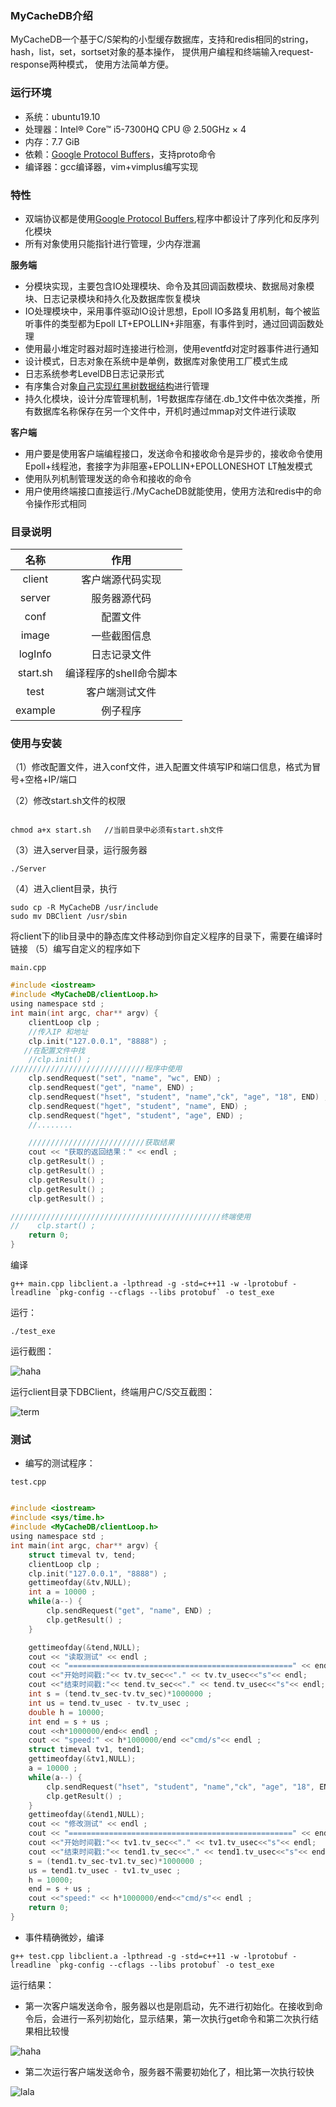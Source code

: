 ### MyCacheDB介绍
MyCacheDB一个基于C/S架构的小型缓存数据库，支持和redis相同的string，hash，list，set，sortset对象的基本操作，
提供用户编程和终端输入request-response两种模式，
使用方法简单方便。

### 运行环境

- 系统：ubuntu19.10
- 处理器：Intel® Core™ i5-7300HQ CPU @ 2.50GHz × 4
- 内存：7.7 GiB
- 依赖：[Google Protocol Buffers](https://github.com/protocolbuffers/protobuf)，支持proto命令
- 编译器：gcc编译器，vim+vimplus编写实现

### 特性

- 双端协议都是使用[Google Protocol Buffers](https://developers.google.cn/protocol-buffers/),程序中都设计了序列化和反序列化模块
- 所有对象使用只能指针进行管理，少内存泄漏

**服务端**
- 分模块实现，主要包含IO处理模块、命令及其回调函数模块、数据局对象模块、日志记录模块和持久化及数据库恢复模块
- IO处理模块中，采用事件驱动IO设计思想，Epoll IO多路复用机制，每个被监听事件的类型都为Epoll LT+EPOLLIN+非阻塞，有事件到时，通过回调函数处理
- 使用最小堆定时器对超时连接进行检测，使用eventfd对定时器事件进行通知
- 设计模式，日志对象在系统中是单例，数据库对象使用工厂模式生成
- 日志系统参考LevelDB日志记录形式
- 有序集合对象[自己实现红黑树数据结构](https://blog.csdn.net/qq_41681241/article/details/103552988)进行管理
- 持久化模块，设计分库管理机制，1号数据库存储在.db_1文件中依次类推，所有数据库名称保存在另一个文件中，开机时通过mmap对文件进行读取

**客户端**
- 用户要是使用客户端编程接口，发送命令和接收命令是异步的，接收命令使用Epoll+线程池，套接字为非阻塞+EPOLLIN+EPOLLONESHOT LT触发模式
- 使用队列机制管理发送的命令和接收的命令
- 用户使用终端接口直接运行./MyCacheDB就能使用，使用方法和redis中的命令操作形式相同

### 目录说明

|名称|作用|
|:---:|:--:|
|client|客户端源代码实现|
|server|服务器源代码|
|conf|配置文件|
|image|一些截图信息|
|logInfo|日志记录文件|
|start.sh|编译程序的shell命令脚本|
|test|客户端测试文件|
|example|例子程序|

### 使用与安装

（1）修改配置文件，进入conf文件，进入配置文件填写IP和端口信息，格式为冒号+空格+IP/端口

（2）修改start.sh文件的权限

```

chmod a+x start.sh   //当前目录中必须有start.sh文件

```
（3）进入server目录，运行服务器

```
./Server
```

（4）进入client目录，执行

```
sudo cp -R MyCacheDB /usr/include
sudo mv DBClient /usr/sbin
```
将client下的lib目录中的静态库文件移动到你自定义程序的目录下，需要在编译时链接
（5）编写自定义的程序如下

`main.cpp`


```c
#include <iostream>
#include <MyCacheDB/clientLoop.h>
using namespace std ;
int main(int argc, char** argv) {
    clientLoop clp ;
    //传入IP 和地址
    clp.init("127.0.0.1", "8888") ;
   //在配置文件中找
    //clp.init() ;
//////////////////////////////程序中使用
    clp.sendRequest("set", "name", "wc", END) ;
    clp.sendRequest("get", "name", END) ;
    clp.sendRequest("hset", "student", "name","ck", "age", "18", END) ;
    clp.sendRequest("hget", "student", "name", END) ;
    clp.sendRequest("hget", "student", "age", END) ;
    //........   

    //////////////////////////获取结果
    cout << "获取的返回结果：" << endl ;
    clp.getResult() ;
    clp.getResult() ;
    clp.getResult() ;
    clp.getResult() ;
    clp.getResult() ;

///////////////////////////////////////////////终端使用
//    clp.start() ;
    return 0;
}
```

编译
```
g++ main.cpp libclient.a -lpthread -g -std=c++11 -w -lprotobuf -lreadline `pkg-config --cflags --libs protobuf` -o test_exe
```
运行：

```
./test_exe
```

运行截图：

![haha](image/jiekou.png)

运行client目录下DBClient，终端用户C/S交互截图：

![term](image/zhongduan.png)


### 测试

- 编写的测试程序：

`test.cpp`

```c

#include <iostream>
#include <sys/time.h>
#include <MyCacheDB/clientLoop.h>
using namespace std ;
int main(int argc, char** argv) {
    struct timeval tv, tend;
    clientLoop clp ;
    clp.init("127.0.0.1", "8888") ;
    gettimeofday(&tv,NULL);
    int a = 10000 ;
    while(a--) {
        clp.sendRequest("get", "name", END) ;
        clp.getResult() ;
    }

    gettimeofday(&tend,NULL);
    cout << "读取测试" << endl ;
    cout << "==================================================" << endl ;
    cout <<"开始时间戳:"<< tv.tv_sec<<"." << tv.tv_usec<<"s"<< endl;
    cout <<"结束时间戳:"<< tend.tv_sec<<"." << tend.tv_usec<<"s"<< endl;
    int s = (tend.tv_sec-tv.tv_sec)*1000000 ;
    int us = tend.tv_usec - tv.tv_usec ;
    double h = 10000;
    int end = s + us ;
    cout <<h*1000000/end<< endl ;
    cout << "speed:" << h*1000000/end <<"cmd/s"<< endl ;
    struct timeval tv1, tend1;
    gettimeofday(&tv1,NULL);
    a = 10000 ;
    while(a--) {
        clp.sendRequest("hset", "student", "name","ck", "age", "18", END) ;
        clp.getResult() ;
    }
    gettimeofday(&tend1,NULL);
    cout << "修改测试" << endl ;
    cout << "==================================================" << endl ;
    cout <<"开始时间戳:"<< tv1.tv_sec<<"." << tv1.tv_usec<<"s"<< endl;
    cout <<"结束时间戳:"<< tend1.tv_sec<<"." << tend1.tv_usec<<"s"<< endl;
    s = (tend1.tv_sec-tv1.tv_sec)*1000000 ;
    us = tend1.tv_usec - tv1.tv_usec ;
    h = 10000;
    end = s + us ;
    cout <<"speed:" << h*1000000/end<<"cmd/s"<< endl ;
    return 0;
}

```

- 事件精确微妙，编译

```
g++ test.cpp libclient.a -lpthread -g -std=c++11 -w -lprotobuf -lreadline `pkg-config --cflags --libs protobuf` -o test_exe
```

运行结果：

- 第一次客户端发送命令，服务器以也是刚启动，先不进行初始化。在接收到命令后，会进行一系列初始化，显示结果，第一次执行get命令和第二次执行结果相比较慢

![haha](image/test1.png)

- 第二次运行客户端发送命令，服务器不需要初始化了，相比第一次执行较快

![lala](image/test2.png)


